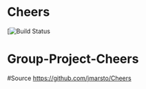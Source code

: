 # Cheers

[![Build Status](https://codeship.com/projects/5478ab00-b2cb-0136-5734-6a65fea1e673/status?branch=master)
# Group-Project-Cheers

#Source 
https://github.com/jmarsto/Cheers
